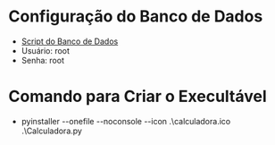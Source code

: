 # Configuração do Banco de Dados
- [Script do Banco de Dados]([https://github.com/gpganis/](https://github.com/gpganis/Calculadora_de_Juros_Compostos/blob/main/Script%20BD.sql))
- Usuário: root
- Senha: root

# Comando para Criar o Execultável
- pyinstaller --onefile --noconsole --icon .\calculadora.ico .\Calculadora.py
